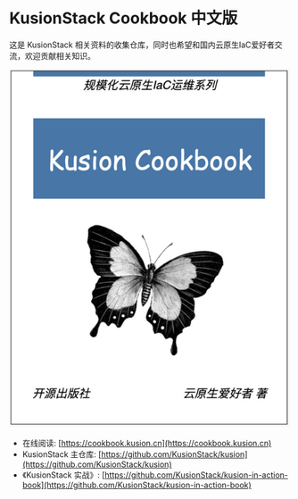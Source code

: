 # KusionStack Cookbook 中文版

这是 KusionStack 相关资料的收集仓库，同时也希望和国内云原生IaC爱好者交流，欢迎贡献相关知识。

![](cover.jpg)

- 在线阅读: [https://cookbook.kusion.cn](https://cookbook.kusion.cn)
- KusionStack 主仓库: [https://github.com/KusionStack/kusion](https://github.com/KusionStack/kusion)
- 《KusionStack 实战》: [https://github.com/KusionStack/kusion-in-action-book](https://github.com/KusionStack/kusion-in-action-book)

